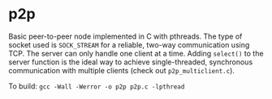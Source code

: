 # p2p
Basic peer-to-peer node implemented in C with pthreads. The type of socket used is `SOCK_STREAM` for a reliable, two-way communication using TCP. The server can only handle one client at a time. Adding `select()` to the server function is the ideal way to achieve single-threaded, synchronous communication with multiple clients (check out `p2p_multiclient.c`).

To build: `gcc -Wall -Werror -o p2p p2p.c -lpthread`
